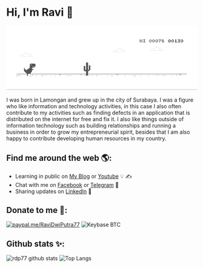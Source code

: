 # Hi, I'm Ravi 👋
![image](https://github.com/rdp77/rdp77/blob/master/dino.gif)

I was born in Lamongan and grew up in the city of Surabaya. I was a figure who like information and technology activities, in this case I also often contribute to my activities such as finding defects in an application that is distributed on the internet for free and fix it. I also like things outside of information technology such as building relationships and running a business in order to grow my entrepreneurial spirit, besides that I am also happy to contribute developing human resources in my country.

## Find me around the web 🌎:
- Learning in public on <a href="https://www.backupotak.com/">My Blog</a> or <a href="https://www.youtube.com/channel/UCgy1w-3_8D1VMfarucu2lrA">Youtube</a> 💡 ✍
- Chat with me on <a href="https://web.facebook.com/ravidwiputra77/"> Facebook</a> or <a href="https://t.me/rdp77">Telegram</a> 💬
- Sharing updates on <a href="https://www.linkedin.com/in/moh-ravi-dwi-putra/">LinkedIn</a> 💼

## Donate to me 💖:
[![paypal.me/RaviDwiPutra77](https://ionicabizau.github.io/badges/paypal.svg)](https://www.paypal.me/RaviDwiPutra77)
![Keybase BTC](https://img.shields.io/keybase/btc/rdp77)

## Github stats ✨:
![rdp77 github stats](https://github-readme-stats.vercel.app/api?username=rdp77&show_icons=true&hide_border=true&hide_title=true&count_private=true)
![Top Langs](https://github-readme-stats.vercel.app/api/top-langs/?username=rdp77)
